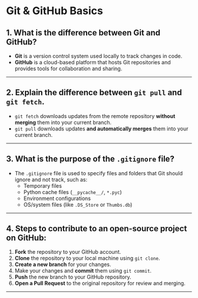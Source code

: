 # Git & GitHub Basics

## 1. What is the difference between Git and GitHub?

- **Git** is a version control system used locally to track changes in code.
- **GitHub** is a cloud-based platform that hosts Git repositories and provides tools for collaboration and sharing.

---

## 2. Explain the difference between `git pull` and `git fetch`.

- `git fetch` downloads updates from the remote repository **without merging** them into your current branch.
- `git pull` downloads updates **and automatically merges** them into your current branch.

---

## 3. What is the purpose of the `.gitignore` file?

- The `.gitignore` file is used to specify files and folders that Git should ignore and not track, such as:
  - Temporary files  
  - Python cache files (`__pycache__/`, `*.pyc`)  
  - Environment configurations  
  - OS/system files (like `.DS_Store` or `Thumbs.db`)

---

## 4. Steps to contribute to an open-source project on GitHub:

1. **Fork** the repository to your GitHub account.
2. **Clone** the repository to your local machine using `git clone`.
3. **Create a new branch** for your changes.
4. Make your changes and **commit** them using `git commit`.
5. **Push** the new branch to your GitHub repository.
6. **Open a Pull Request** to the original repository for review and merging.

---
